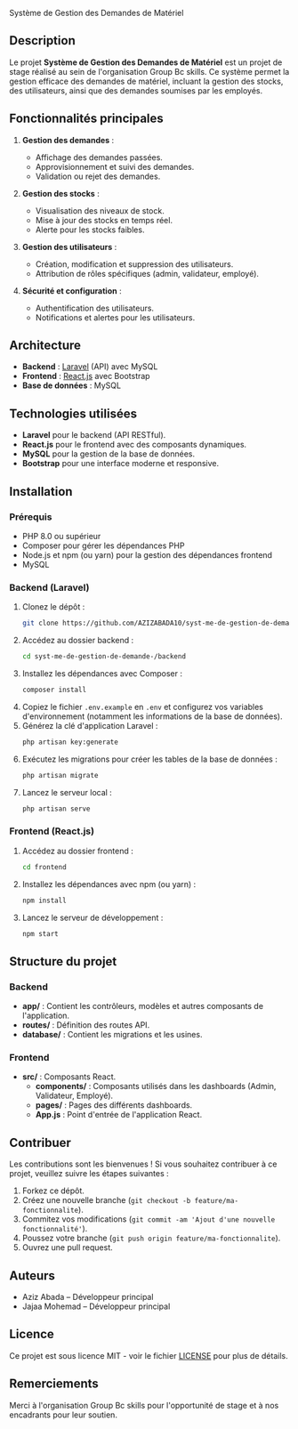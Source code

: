 Système de Gestion des Demandes de Matériel

## Description
Le projet **Système de Gestion des Demandes de Matériel** est un projet de stage réalisé au sein de l'organisation Group Bc skills.
Ce système permet la gestion efficace des demandes de matériel, incluant la gestion des stocks, des utilisateurs, ainsi que des demandes soumises par les employés.

## Fonctionnalités principales
1. **Gestion des demandes** :
   - Affichage des demandes passées.
   - Approvisionnement et suivi des demandes.
   - Validation ou rejet des demandes.

2. **Gestion des stocks** :
   - Visualisation des niveaux de stock.
   - Mise à jour des stocks en temps réel.
   - Alerte pour les stocks faibles.

3. **Gestion des utilisateurs** :
   - Création, modification et suppression des utilisateurs.
   - Attribution de rôles spécifiques (admin, validateur, employé).

4. **Sécurité et configuration** :
   - Authentification des utilisateurs.
   - Notifications et alertes pour les utilisateurs.

## Architecture
- **Backend** : [Laravel](https://laravel.com/) (API) avec MySQL
- **Frontend** : [React.js](https://reactjs.org/) avec Bootstrap
- **Base de données** : MySQL

## Technologies utilisées
- **Laravel** pour le backend (API RESTful).
- **React.js** pour le frontend avec des composants dynamiques.
- **MySQL** pour la gestion de la base de données.
- **Bootstrap** pour une interface moderne et responsive.

## Installation

### Prérequis
- PHP 8.0 ou supérieur
- Composer pour gérer les dépendances PHP
- Node.js et npm (ou yarn) pour la gestion des dépendances frontend
- MySQL

### Backend (Laravel)
1. Clonez le dépôt :
   ```bash
   git clone https://github.com/AZIZABADA10/syst-me-de-gestion-de-demande-.git
   ```
2. Accédez au dossier backend :
   ```bash
   cd syst-me-de-gestion-de-demande-/backend
   ```
3. Installez les dépendances avec Composer :
   ```bash
   composer install
   ```
4. Copiez le fichier `.env.example` en `.env` et configurez vos variables d'environnement (notamment les informations de la base de données).
5. Générez la clé d'application Laravel :
   ```bash
   php artisan key:generate
   ```
6. Exécutez les migrations pour créer les tables de la base de données :
   ```bash
   php artisan migrate
   ```
7. Lancez le serveur local :
   ```bash
   php artisan serve
   ```

### Frontend (React.js)
1. Accédez au dossier frontend :
   ```bash
   cd frontend
   ```
2. Installez les dépendances avec npm (ou yarn) :
   ```bash
   npm install
   ```
3. Lancez le serveur de développement :
   ```bash
   npm start
   ```

## Structure du projet

### Backend
- **app/** : Contient les contrôleurs, modèles et autres composants de l'application.
- **routes/** : Définition des routes API.
- **database/** : Contient les migrations et les usines.

### Frontend
- **src/** : Composants React.
  - **components/** : Composants utilisés dans les dashboards (Admin, Validateur, Employé).
  - **pages/** : Pages des différents dashboards.
  - **App.js** : Point d'entrée de l'application React.

## Contribuer
Les contributions sont les bienvenues ! Si vous souhaitez contribuer à ce projet, veuillez suivre les étapes suivantes :

1. Forkez ce dépôt.
2. Créez une nouvelle branche (`git checkout -b feature/ma-fonctionnalite`).
3. Commitez vos modifications (`git commit -am 'Ajout d'une nouvelle fonctionnalité'`).
4. Poussez votre branche (`git push origin feature/ma-fonctionnalite`).
5. Ouvrez une pull request.

## Auteurs
- Aziz Abada – Développeur principal
- Jajaa Mohemad – Développeur principal

## Licence
Ce projet est sous licence MIT - voir le fichier [LICENSE](LICENSE) pour plus de détails.

## Remerciements
Merci à l'organisation Group Bc skills pour l'opportunité de stage et à nos encadrants pour leur soutien.

